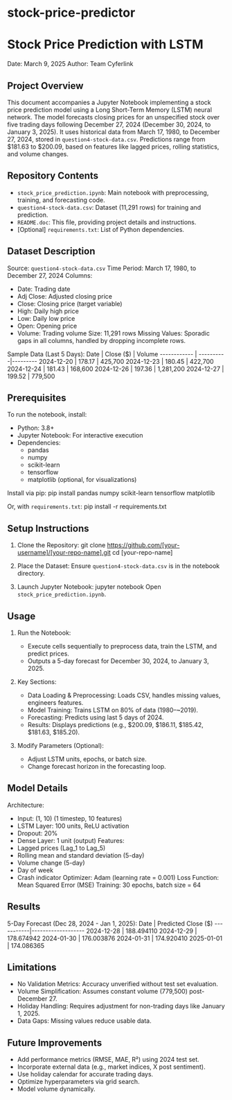 # stock-price-predictor

Stock Price Prediction with LSTM
================================
Date: March 9, 2025
Author: Team Cyferlink

Project Overview
----------------
This document accompanies a Jupyter Notebook implementing a stock price prediction model using a Long Short-Term Memory (LSTM) neural network. The model forecasts closing prices for an unspecified stock over five trading days following December 27, 2024 (December 30, 2024, to January 3, 2025). It uses historical data from March 17, 1980, to December 27, 2024, stored in `question4-stock-data.csv`. Predictions range from $181.63 to $200.09, based on features like lagged prices, rolling statistics, and volume changes.

Repository Contents
-------------------
- `stock_price_prediction.ipynb`: Main notebook with preprocessing, training, and forecasting code.
- `question4-stock-data.csv`: Dataset (11,291 rows) for training and prediction.
- `README.doc`: This file, providing project details and instructions.
- [Optional] `requirements.txt`: List of Python dependencies.

Dataset Description
-------------------
Source: `question4-stock-data.csv`
Time Period: March 17, 1980, to December 27, 2024
Columns:
  - Date: Trading date
  - Adj Close: Adjusted closing price
  - Close: Closing price (target variable)
  - High: Daily high price
  - Low: Daily low price
  - Open: Opening price
  - Volume: Trading volume
Size: 11,291 rows
Missing Values: Sporadic gaps in all columns, handled by dropping incomplete rows.

Sample Data (Last 5 Days):
  Date         | Close ($) | Volume
  ------------ | ----------|---------
  2024-12-20   | 178.17    | 425,700
  2024-12-23   | 180.45    | 422,700
  2024-12-24   | 181.43    | 168,600
  2024-12-26   | 197.36    | 1,281,200
  2024-12-27   | 199.52    | 779,500

Prerequisites
-------------
To run the notebook, install:
- Python: 3.8+
- Jupyter Notebook: For interactive execution
- Dependencies:
  - pandas
  - numpy
  - scikit-learn
  - tensorflow
  - matplotlib (optional, for visualizations)

Install via pip:
pip install pandas numpy scikit-learn tensorflow matplotlib

Or, with `requirements.txt`:
pip install -r requirements.txt

Setup Instructions
------------------
1. Clone the Repository:
   git clone https://github.com/[your-username]/[your-repo-name].git
   cd [your-repo-name]

2. Place the Dataset:
   Ensure `question4-stock-data.csv` is in the notebook directory.

3. Launch Jupyter Notebook:
   jupyter notebook
   Open `stock_price_prediction.ipynb`.

Usage
-----
1. Run the Notebook:
   - Execute cells sequentially to preprocess data, train the LSTM, and predict prices.
   - Outputs a 5-day forecast for December 30, 2024, to January 3, 2025.

2. Key Sections:
   - Data Loading & Preprocessing: Loads CSV, handles missing values, engineers features.
   - Model Training: Trains LSTM on 80% of data (1980–~2019).
   - Forecasting: Predicts using last 5 days of 2024.
   - Results: Displays predictions (e.g., $200.09, $186.11, $185.42, $181.63, $185.20).

3. Modify Parameters (Optional):
   - Adjust LSTM units, epochs, or batch size.
   - Change forecast horizon in the forecasting loop.

Model Details
-------------
Architecture:
  - Input: (1, 10) (1 timestep, 10 features)
  - LSTM Layer: 100 units, ReLU activation
  - Dropout: 20%
  - Dense Layer: 1 unit (output)
Features:
  - Lagged prices (Lag_1 to Lag_5)
  - Rolling mean and standard deviation (5-day)
  - Volume change (5-day)
  - Day of week
  - Crash indicator
Optimizer: Adam (learning rate = 0.001)
Loss Function: Mean Squared Error (MSE)
Training: 30 epochs, batch size = 64

Results
-------
5-Day Forecast (Dec 28, 2024 - Jan 1, 2025):
Date       | Predicted Close ($)
  -----------|-------------------
  2024-12-28 | 188.494110
  2024-12-29 | 178.674942
  2024-01-30 | 176.003876
  2024-01-31 | 174.920410
  2025-01-01 | 174.086365

Limitations
-----------
- No Validation Metrics: Accuracy unverified without test set evaluation.
- Volume Simplification: Assumes constant volume (779,500) post-December 27.
- Holiday Handling: Requires adjustment for non-trading days like January 1, 2025.
- Data Gaps: Missing values reduce usable data.

Future Improvements
-------------------
- Add performance metrics (RMSE, MAE, R²) using 2024 test set.
- Incorporate external data (e.g., market indices, X post sentiment).
- Use holiday calendar for accurate trading days.
- Optimize hyperparameters via grid search.
- Model volume dynamically.

